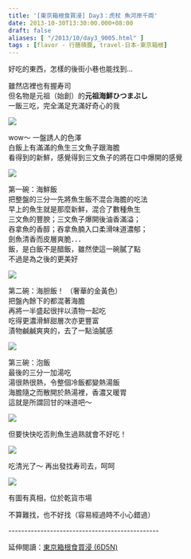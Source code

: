 ```yaml
---
title: '[東京箱根食買浸] Day3：虎杖 魚河岸千両'
date: 2013-10-30T13:30:00.000+08:00
draft: false
aliases: [ "/2013/10/day3_9005.html" ]
tags : [flavor - 行膳積腹, travel-日本-東京箱根]
---
```


好吃的東西，怎樣的後街小巷也能找到...  
  
雖然店裡也有握寿司  
但名物是元祖（始創）的**元祖海鮮ひつまぶし**  
一飯三吃，完全滿足充滿好奇心的我  

![](/images/tokyo3c.jpg)

wow～ 一盤誘人的色澤  
白飯上有滿滿的魚生三文魚子跟海膽  
看得到的新鮮，感覺得到三文魚子的將在口中爆開的感覺  

![](/images/tokyo3c1.jpg)

第一碗：海鮮飯  
把整盤的三分一先將魚生飯不混合海膽的吃法  
早上的魚生就是那麼新鮮，混合了數種魚生  
三文魚的豐腴；三文魚子爆開後油香滿溢；  
吞拿魚的香醇；吞拿魚腩入口柔滑味道濃郁；  
劍魚清香而皮層爽脆．．．  
飯，是白飯不是醋飯，雖然使這一碗膩了點  
不過是為之後的更美好  

![](/images/tokyo3c2.jpg)

第二碗：海胆飯！ （奢華的金黃色）  
把盤內餘下的都混著海膽  
再將一半盛起很拌以漬物一起吃  
吃得更濃滑鮮甜層次亦更豐富  
漬物鹹鹹爽爽的，去了一點油膩感  

![](/images/tokyo3c3.jpg)

第三碗：泡飯  
最後的三分一加湯吃  
湯很熱很熱，令整個冷飯都變熱湯飯  
海膽隨之而散開於熱湯裡，香濃又暖胃  
這就是所謂回甘的味道吧～  

![](/images/tokyo3c4.jpg)

但要快快吃否則魚生過熟就會不好吃！  

![](/images/tokyo3c5.jpg)

吃清光了～ 再出發找寿司去，呵呵  

![](/images/tokyo3c6.jpg)

有圖有真相，位於乾貨市場

  

不算難找，也不好找（容易經過時不小心錯過）

  
\-----------------------------------------------  
  
延伸閱讀：[東京箱根食買浸 (6D5N)](https://hidie.net/tokyo6d5n/)
